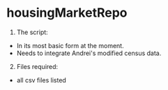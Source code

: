 # housingMarketRepo
1. The script:
  - In its most basic form at the moment. 
  - Needs to integrate Andrei's modified census data.
2. Files required:
  - all csv files listed

